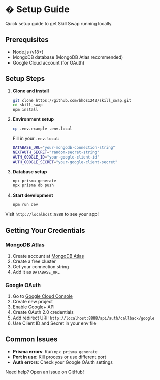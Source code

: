 # �️ Setup Guide

Quick setup guide to get Skill Swap running locally.

## Prerequisites

- Node.js (v18+)
- MongoDB database (MongoDB Atlas recommended)
- Google Cloud account (for OAuth)

## Setup Steps

1. **Clone and install**
   ```bash
   git clone https://github.com/bhos1242/skill_swap.git
   cd skill_swap
   npm install
   ```

2. **Environment setup**
   ```bash
   cp .env.example .env.local
   ```
   
   Fill in your `.env.local`:
   ```bash
   DATABASE_URL="your-mongodb-connection-string"
   NEXTAUTH_SECRET="random-secret-string"
   AUTH_GOOGLE_ID="your-google-client-id"
   AUTH_GOOGLE_SECRET="your-google-client-secret"
   ```

3. **Database setup**
   ```bash
   npx prisma generate
   npx prisma db push
   ```

4. **Start development**
   ```bash
   npm run dev
   ```

Visit `http://localhost:8888` to see your app!

## Getting Your Credentials

### MongoDB Atlas
1. Create account at [MongoDB Atlas](https://www.mongodb.com/atlas)
2. Create a free cluster
3. Get your connection string
4. Add it as `DATABASE_URL`

### Google OAuth
1. Go to [Google Cloud Console](https://console.cloud.google.com)
2. Create new project
3. Enable Google+ API
4. Create OAuth 2.0 credentials
5. Add redirect URI: `http://localhost:8888/api/auth/callback/google`
6. Use Client ID and Secret in your env file

## Common Issues

- **Prisma errors**: Run `npx prisma generate`
- **Port in use**: Kill process or use different port
- **Auth errors**: Check your Google OAuth settings

Need help? Open an issue on GitHub!
